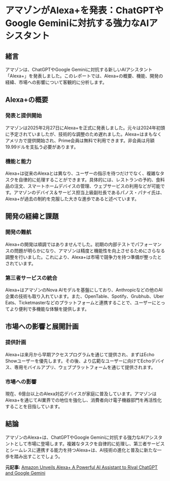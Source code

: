# アマゾンがAlexa+を発表：ChatGPTやGoogle Geminiに対抗する強力なAIアシスタント

## 緒言

アマゾンは、ChatGPTやGoogle Geminiに対抗する新しいAIアシスタント「Alexa+」を発表しました。このレポートでは、Alexa+の概要、機能、開発の経緯、市場への影響について客観的に分析します。

## Alexa+の概要

### 発表と提供開始

アマゾンは2025年2月27日にAlexa+を正式に発表しました。元々は2024年初頭に予定されていましたが、技術的な調整のため遅れました。Alexa+はまもなくアメリカで提供開始され、Prime会員は無料で利用できます。非会員は月額19.99ドルを支払う必要があります。

### 機能と能力

Alexa+は従来のAlexaとは異なり、ユーザーの指示を待つだけでなく、複雑なタスクを自律的に処理することができます。具体的には、レストランの予約、食料品の注文、スマートホームデバイスの管理、ウェブサービスの利用などが可能です。アマゾンのデバイス＆サービス担当上級副社長であるパノス・パナイ氏は、Alexa+が過去の制約を克服した大きな進歩であると述べています。

## 開発の経緯と課題

### 開発の難航

Alexa+の開発は順調ではありませんでした。初期の内部テストでパフォーマンスの問題が明らかになり、アマゾンは精度と機能性を向上させるためにさらなる調整を行いました。これにより、Alexa+は市場で競争力を持つ準備が整ったとされています。

### 第三者サービスの統合

Alexa+はアマゾンのNova AIモデルを基盤にしており、Anthropicなどの他のAI企業の技術も取り入れています。また、OpenTable、Spotify、Grubhub、Uber Eats、Ticketmasterなどのプラットフォームと連携することで、ユーザーにとってより便利で多機能な体験を提供します。

## 市場への影響と展開計画

### 提供計画

Alexa+は来月から早期アクセスプログラムを通じて提供され、まずはEcho Showユーザーを優先します。その後、より広範なユーザーに向けてEchoデバイス、専用モバイルアプリ、ウェブプラットフォームを通じて提供されます。

### 市場への影響

現在、6億台以上のAlexa対応デバイスが家庭に普及しています。アマゾンはAlexa+を通じてAI業界での地位を強化し、消費者向け電子機器部門を再活性化することを目指しています。

## 結論

アマゾンのAlexa+は、ChatGPTやGoogle Geminiに対抗する強力なAIアシスタントとして市場に登場します。複雑なタスクを自律的に処理し、第三者サービスとシームレスに連携する能力を持つAlexa+は、AI技術の進化と普及に新たな一歩を踏み出すことでしょう。

**元記事:** [Amazon Unveils Alexa+ A Powerful AI Assistant to Rival ChatGPT and Google Gemini](https://www.thehansindia.com/tech/amazon-unveils-alexa-a-powerful-ai-assistant-to-rival-chatgpt-and-google-gemini-949267)